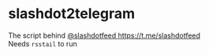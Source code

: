 # slashdot2telegram
The script behind <a href="https://t.me/slashdotfeed">@slashdotfeed https://t.me/slashdotfeed</a></br>
Needs `rsstail` to run
